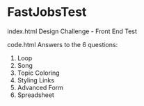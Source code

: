 # FastJobsTest

index.html
Design Challenge - Front End Test

code.html
Answers to the 6 questions:

1. Loop
2. Song
3. Topic Coloring
4. Styling Links
5. Advanced Form
6. Spreadsheet
